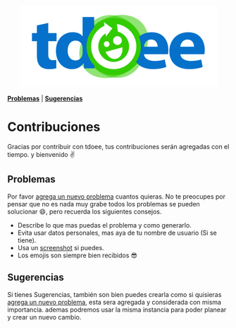 <div align="center">
  <a href="//github.com/tdoee/Tdoee-Two">
    <img src="../assets/images/tdoee-prot-2.png">
  </a>
</div>

[**Problemas**](#problemas) | [**Sugerencias**](#sugerencias)

# Contribuciones
Gracias por contribuir con tdoee, tus contribuciones serán agregadas con el tiempo. y bienvenido :v:

## Problemas
Por favor [agrega un nuevo problema](https://github.com/tdoee/Tdoee-Two/issues/new) cuantos quieras. No te preocupes por pensar que no es nada muy grabe todos los problemas se pueden solucionar :smile:, pero recuerda los siguientes consejos.

 - Describe lo que mas puedas el problema y como generarlo.
 - Evita usar datos personales, mas aya de tu nombre de usuario (Si se tiene).
 - Usa un [screenshot](http://www.take-a-screenshot.org/) si puedes.
 - Los emojis son siempre bien recibidos :sunglasses:


## Sugerencias
Si tienes Sugerencias, también son bien puedes crearla como si quisieras [agrega un nuevo problema](https://github.com/tdoee/Tdoee-Two/issues/new), esta sera agregada y considerada con misma importancia. ademas podremos usar la misma instancia para poder planear y crear un nuevo cambio.

